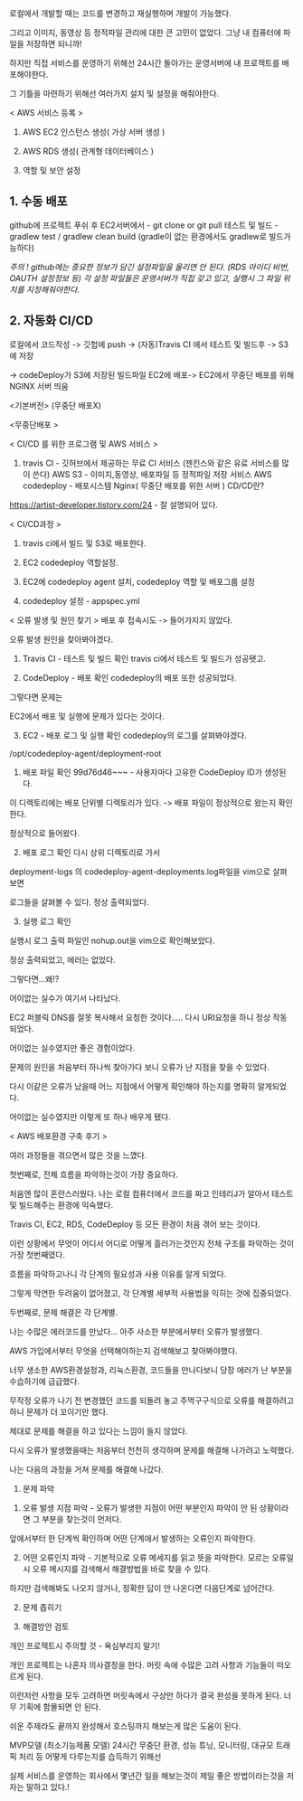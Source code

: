 로컬에서 개발할 때는 코드를 변경하고 재실행하며 개발이 가능했다.

그리고 이미지, 동영상 등 정적파일 관리에 대한 큰 고민이 없었다. 그냥 내 컴퓨터에 파일을 저장하면 되니까!

하지만 직접 서비스를 운영하기 위해선 24시간 돌아가는 운영서버에 내 프로젝트를 배포해야한다.

그 기틀을 마련하기 위해선 여러가지 설치 및 설정을 해줘야한다.

 

< AWS 서비스 등록 >
1. AWS EC2 인스턴스 생성( 가상 서버 생성 )

2. AWS RDS 생성( 관계형 데이터베이스 )

3. 역할 및 보안 설정

 

## 1. 수동 배포
github에 프로젝트 푸쉬 후 EC2서버에서 - git clone  or  git pull
테스트 및 빌드  - gradlew test / gradlew clean build (gradle이 없는 환경에서도 gradlew로 빌드가능하다)

*주의 ! github에는 중요한 정보가 담긴 설정파일을 올리면 안 된다. (RDS 아이디 비번, OAUTH 설정정보 등)
각 설정 파일들은 운영서버가 직접 갖고 있고, 실행시 그 파일 위치를 지정해줘야한다.*

 

## 2. 자동화 CI/CD
로컬에서 코드작성 -> 깃헙에 push -> (자동)Travis CI 에서 테스트 및 빌드후 -> S3에 저장 

-> codeDeploy가 S3에 저장된 빌드파일 EC2에 배포-> EC2에서 무중단 배포를 위해 NGINX 서버 띄움

 

<기본버전> (무중단 배포X)


<무중단배포 >


 
< CI/CD 를 위한 프로그램 및 AWS 서비스 >
1. travis CI - 깃허브에서 제공하는 무료 CI 서비스 (젠킨스와 같은 유료 서비스를 많이 쓴다)
AWS S3 - 이미지,동영상, 배포파일 등 정적파일 저장 서비스
AWS codedeploy - 배포시스템
Nginx( 무중단 배포를 위한 서버 )
CD/CD란?

https://artist-developer.tistory.com/24 - 잘 설명되어 있다.

 

 

< CI/CD과정 >

1. travis ci에서 빌드 및 S3로 배포한다.

2. EC2 codedeploy 역할설정.

3. EC2에 codedeploy agent 설치, codedeploy 역할 및 배포그룹 설정

4. codedeploy 설정 - appspec.yml

 

< 오류 발생 및 원인 찾기 >
배포 후 접속시도 -> 들어가지지 않았다.

오류 발생 원인을 찾아봐야겠다.

 

1. Travis CI - 테스트 및 빌드 확인
travis ci에서 테스트 및 빌드가 성공됏고.


2. CodeDeploy - 배포 확인
codedeploy의 배포 또한 성공되었다.


그렇다면 문제는

EC2에서 배포 및 실행에 문제가 있다는 것이다.

 

3. EC2 - 배포 로그 및 실행 확인
codedeploy의 로그를 살펴봐야겠다.

/opt/codedeploy-agent/deployment-root


1) 배포 파일 확인
99d76d46~~~  - 사용자마다 고유한 CodeDeploy ID가 생성된다.

이 디렉토리에는 배포 단위별 디렉토리가 있다. -> 배포 파일이 정상적으로 왔는지 확인한다.


정상적으로 들어왔다.

 

2) 배포 로그 확인
다시 상위 디렉토리로 가서


deployment-logs 의 codedeploy-agent-deployments.log파일을 vim으로 살펴보면


로그들을 살펴볼 수 있다. 정상 출력되었다.

 

3) 실행 로그 확인

실행시 로그 출력 파일인 nohup.out을 vim으로 확인해보았다.


정상 출력되었고, 에러는 없었다.

 

그렇다면...왜!?

어이없는 실수가 여기서 나타났다. 

EC2 퍼블릭 DNS를 잘못 복사해서 요청한 것이다..... 다시 URI요청을 하니 정상 작동되었다.

어이없는 실수였지만 좋은 경험이었다.

문제의 원인을 처음부터 하나씩 찾아가다 보니 오류가 난 지점을 찾을 수 있었다.

다시 이같은 오류가 났을때 어느 지점에서 어떻게 확인해야 하는지를 명확히 알게되었다.

어이없는 실수였지만 이렇게 또 하나 배우게 됐다.

< AWS 배포환경 구축 후기 >
 

 

여러 과정들을 겪으면서 많은 것을 느꼈다.

 

첫번째로, 전체 흐름을 파악하는것이 가장 중요하다.

처음엔 많이 혼란스러웠다. 나는 로컬 컴퓨터에서 코드를 짜고 인테리J가 알아서 테스트 및 빌드해주는 환경에 익숙했다.

Travis CI, EC2, RDS, CodeDeploy 등 모든 환경이 처음 겪어 보는 것이다.

이런 상황에서 무엇이 어디서 어디로 어떻게 흘러가는것인지 전체 구조를 파악하는 것이 가장 첫번째였다.

흐름을 파악하고나니 각 단계의 필요성과 사용 이유를 알게 되었다.

그렇게 막연한 두려움이 없어졌고, 각 단계별 세부적 사용법을 익히는 것에 집중되었다.

 

두번째로, 문제 해결은 각 단계별.

나는 수많은 에러코드를 만났다... 아주 사소한 부분에서부터 오류가 발생했다.

AWS 가입에서부터 무엇을 선택해야하는지 검색해보고 찾아봐야했다.

너무 생소한 AWS환경설정과, 리눅스환경, 코드들을 만나다보니 당장 에러가 난 부분을 수습하기에 급급했다.

무작정 오류가 나기 전 변경했던 코드를 되돌려 놓고 주먹구구식으로 오류를 해결하려고하니 문제가 더 꼬이기만 했다.

제대로 문제를 해결을 하고 있다는 느낌이 들지 않았다.

다시 오류가 발생했을때는 처음부터 천천히 생각하며 문제를 해결해 나가려고 노력했다.

나는 다음의 과정을 거쳐 문제를 해결해 나갔다.

 

1. 문제 파악

  1) 오류 발생 지점 파악 - 오류가 발생한 지점이 어떤 부분인지 파악이 안 된 상황이라면 그 부분을 찾는것이 먼저다.

앞에서부터 한 단계씩 확인하며 어떤 단계에서 발생하는 오류인지 파악한다.

  2) 어떤 오류인지 파악 - 기본적으로 오류 메세지를 읽고 뜻을 파악한다. 모르는 오류일시 오류 메시지를 검색해서 해결방법을 바로 찾을 수 있다.

하지만 검색해봐도 나오지 않거나, 정확한 답이 안 나온다면 다음단계로 넘어간다.

 

2. 문제 좁히기

 

3. 해결방안 검토

 

 

개인 프로젝트시 주의할 것 - 욕심부리지 말기!

개인 프로젝트는 나혼자 의사결정을 한다. 머릿 속에 수많은 고려 사항과 기능들이 떠오르게 된다.

이런저런 사항을 모두 고려하면 머릿속에서 구상만 하다가 결국 완성을 못하게 된다. 너무 기획에 함몰되면 안 된다.

쉬운 주제라도 끝까지 완성해서 호스팅까지 해보는게 많은 도움이 된다.


MVP모델 (최소기능제품 모델)
24시간 무중단 환경, 성능 튜닝, 모니터링, 대규모 트래픽 처리 등 어떻게 다루는지를 습득하기 위해선

실제 서비스를 운영하는 회사에서 몇년간 일을 해보는것이 제일 좋은 방법이라는것을 저자는 말하고 있다.!
